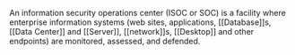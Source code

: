 An information security operations center (ISOC or SOC) is a facility where enterprise information systems (web sites, applications, [[Database]]s, [[Data Center]] and [[Server]], [[network]]s, [[Desktop]] and other endpoints) are monitored, assessed, and defended. 